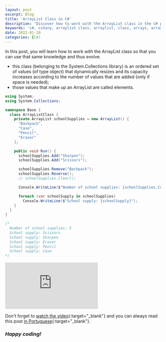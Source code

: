 ```yaml
---
layout: post
excerpt: Blog
title: 'ArrayList Class in C#'
description: 'Discover how to work with the ArrayList class in the C# programming language. Get answers to your questions with the theory and examples presented.'
keywords: 'c#, csharp, arraylist class, arraylist, class, arrays, array, post'
date: 2022-01-20
categories: [C#]
---
```


In this post, you will learn how to work with the ArrayList class so that you can use that same knowledge and thus evolve.

- this class (belonging to the System.Collections library) is an ordered set of values (of type object) that dynamically resizes and its capacity increases according to the number of values that are added (only if space is needed);
- those values that make up an ArrayList are called elements.

```csharp
using System;
using System.Collections;

namespace Base {
  class ArrayListClass {
    private ArrayList schoolSupplies = new ArrayList() {
      "Backpack",
      "Case",
      "Pencil",
      "Eraser"
    };

    public void Run() {
      schoolSupplies.Add("Sharpen");
      schoolSupplies.Add("Scissors");

      schoolSupplies.Remove("Backpack");
      schoolSupplies.Reverse();
      // schoolSupplies.Clear();

      Console.WriteLine($"Number of school supplies: {schoolSupplies.Count}");

      foreach (var schoolSupply in schoolSupplies)
        Console.WriteLine($"School supply: {schoolSupply}");
    }
  }
}

/*
  Number of school supplies: 5
  School supply: Scissors
  School supply: Sharpen
  School supply: Eraser
  School supply: Pencil
  School supply: Case
*/
```

<div class="video-container">
  <iframe src="https://www.youtube.com/embed/BKogMn09eBo" frameborder="0" allowfullscreen></iframe>
</div>

Don't forget to [watch the video](https://youtu.be/BKogMn09eBo){:target="\_blank"} and you can always read this post [in Portuguese](https://caffeinealgorithm.com/blog/20220120/classe-arraylist-em-csharp/){:target="\_blank"}.

### _Happy coding!_
